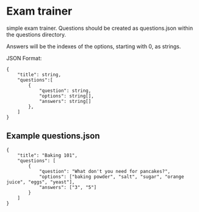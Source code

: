 # Exam trainer

simple exam trainer. Questions should be created as questions.json within the questions directory.

Answers will be the indexes of the options, starting with 0, as strings.

JSON Format:

```
{
    "title": string,
    "questions":[
        {
            "question": string,
            "options": string[],
            "answers": string[]
        },
    ]
}
```

## Example questions.json

```
{
    "title": "Baking 101",
    "questions": [
        {
            "question": "What don't you need for pancakes?",
            "options": ["baking powder", "salt", "sugar", "orange juice", "eggs", "yeast"],
            "answers": ["3", "5"]
        }
    ]
}
```
